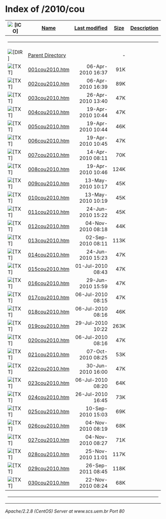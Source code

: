  <body>
<h1>Index of /2010/cou</h1>
<table><tr><th><img src="/icons/blank.gif" alt="[ICO]"></th><th><a href="?C=N;O=D">Name</a></th><th><a href="?C=M;O=A">Last modified</a></th><th><a href="?C=S;O=A">Size</a></th><th><a href="?C=D;O=A">Description</a></th></tr><tr><th colspan="5"><hr></th></tr>
<tr><td valign="top"><img src="/icons/back.gif" alt="[DIR]"></td><td><a href="/2010/">Parent Directory</a></td><td>&nbsp;</td><td align="right">  - </td></tr>
<tr><td valign="top"><img src="/icons/text.gif" alt="[TXT]"></td><td><a href="001cou2010.htm">001cou2010.htm</a></td><td align="right">06-Apr-2010 16:37  </td><td align="right"> 91K</td></tr>
<tr><td valign="top"><img src="/icons/text.gif" alt="[TXT]"></td><td><a href="002cou2010.htm">002cou2010.htm</a></td><td align="right">06-Apr-2010 16:39  </td><td align="right"> 89K</td></tr>
<tr><td valign="top"><img src="/icons/text.gif" alt="[TXT]"></td><td><a href="003cou2010.htm">003cou2010.htm</a></td><td align="right">26-Apr-2010 13:40  </td><td align="right"> 47K</td></tr>
<tr><td valign="top"><img src="/icons/text.gif" alt="[TXT]"></td><td><a href="004cou2010.htm">004cou2010.htm</a></td><td align="right">19-Apr-2010 10:44  </td><td align="right"> 47K</td></tr>
<tr><td valign="top"><img src="/icons/text.gif" alt="[TXT]"></td><td><a href="005cou2010.htm">005cou2010.htm</a></td><td align="right">19-Apr-2010 10:44  </td><td align="right"> 46K</td></tr>
<tr><td valign="top"><img src="/icons/text.gif" alt="[TXT]"></td><td><a href="006cou2010.htm">006cou2010.htm</a></td><td align="right">19-Apr-2010 10:45  </td><td align="right"> 47K</td></tr>
<tr><td valign="top"><img src="/icons/text.gif" alt="[TXT]"></td><td><a href="007cou2010.htm">007cou2010.htm</a></td><td align="right">14-Apr-2010 08:11  </td><td align="right"> 70K</td></tr>
<tr><td valign="top"><img src="/icons/text.gif" alt="[TXT]"></td><td><a href="008cou2010.htm">008cou2010.htm</a></td><td align="right">19-Apr-2010 10:46  </td><td align="right">124K</td></tr>
<tr><td valign="top"><img src="/icons/text.gif" alt="[TXT]"></td><td><a href="009cou2010.htm">009cou2010.htm</a></td><td align="right">13-May-2010 10:17  </td><td align="right"> 45K</td></tr>
<tr><td valign="top"><img src="/icons/text.gif" alt="[TXT]"></td><td><a href="010cou2010.htm">010cou2010.htm</a></td><td align="right">13-May-2010 10:19  </td><td align="right"> 45K</td></tr>
<tr><td valign="top"><img src="/icons/text.gif" alt="[TXT]"></td><td><a href="011cou2010.htm">011cou2010.htm</a></td><td align="right">24-Jun-2010 15:22  </td><td align="right"> 45K</td></tr>
<tr><td valign="top"><img src="/icons/text.gif" alt="[TXT]"></td><td><a href="012cou2010.htm">012cou2010.htm</a></td><td align="right">04-Nov-2010 08:18  </td><td align="right"> 44K</td></tr>
<tr><td valign="top"><img src="/icons/text.gif" alt="[TXT]"></td><td><a href="013cou2010.htm">013cou2010.htm</a></td><td align="right">02-Sep-2010 08:11  </td><td align="right">113K</td></tr>
<tr><td valign="top"><img src="/icons/text.gif" alt="[TXT]"></td><td><a href="014cou2010.htm">014cou2010.htm</a></td><td align="right">24-Jun-2010 15:23  </td><td align="right"> 47K</td></tr>
<tr><td valign="top"><img src="/icons/text.gif" alt="[TXT]"></td><td><a href="015cou2010.htm">015cou2010.htm</a></td><td align="right">01-Jul-2010 08:43  </td><td align="right"> 47K</td></tr>
<tr><td valign="top"><img src="/icons/text.gif" alt="[TXT]"></td><td><a href="016cou2010.htm">016cou2010.htm</a></td><td align="right">29-Jun-2010 15:59  </td><td align="right"> 47K</td></tr>
<tr><td valign="top"><img src="/icons/text.gif" alt="[TXT]"></td><td><a href="017cou2010.htm">017cou2010.htm</a></td><td align="right">06-Jul-2010 08:15  </td><td align="right"> 47K</td></tr>
<tr><td valign="top"><img src="/icons/text.gif" alt="[TXT]"></td><td><a href="018cou2010.htm">018cou2010.htm</a></td><td align="right">06-Jul-2010 08:16  </td><td align="right"> 46K</td></tr>
<tr><td valign="top"><img src="/icons/text.gif" alt="[TXT]"></td><td><a href="019cou2010.htm">019cou2010.htm</a></td><td align="right">29-Jul-2010 10:22  </td><td align="right">263K</td></tr>
<tr><td valign="top"><img src="/icons/text.gif" alt="[TXT]"></td><td><a href="020cou2010.htm">020cou2010.htm</a></td><td align="right">06-Jul-2010 08:16  </td><td align="right"> 47K</td></tr>
<tr><td valign="top"><img src="/icons/text.gif" alt="[TXT]"></td><td><a href="021cou2010.htm">021cou2010.htm</a></td><td align="right">07-Oct-2010 08:25  </td><td align="right"> 53K</td></tr>
<tr><td valign="top"><img src="/icons/text.gif" alt="[TXT]"></td><td><a href="022cou2010.htm">022cou2010.htm</a></td><td align="right">30-Jun-2010 16:00  </td><td align="right"> 47K</td></tr>
<tr><td valign="top"><img src="/icons/text.gif" alt="[TXT]"></td><td><a href="023cou2010.htm">023cou2010.htm</a></td><td align="right">06-Jul-2010 08:20  </td><td align="right"> 64K</td></tr>
<tr><td valign="top"><img src="/icons/text.gif" alt="[TXT]"></td><td><a href="024cou2010.htm">024cou2010.htm</a></td><td align="right">26-Jul-2010 16:45  </td><td align="right"> 73K</td></tr>
<tr><td valign="top"><img src="/icons/text.gif" alt="[TXT]"></td><td><a href="025cou2010.htm">025cou2010.htm</a></td><td align="right">10-Sep-2010 15:03  </td><td align="right"> 69K</td></tr>
<tr><td valign="top"><img src="/icons/text.gif" alt="[TXT]"></td><td><a href="026cou2010.htm">026cou2010.htm</a></td><td align="right">04-Nov-2010 08:19  </td><td align="right"> 68K</td></tr>
<tr><td valign="top"><img src="/icons/text.gif" alt="[TXT]"></td><td><a href="027cou2010.htm">027cou2010.htm</a></td><td align="right">04-Nov-2010 08:27  </td><td align="right"> 71K</td></tr>
<tr><td valign="top"><img src="/icons/text.gif" alt="[TXT]"></td><td><a href="028cou2010.htm">028cou2010.htm</a></td><td align="right">25-Nov-2010 11:01  </td><td align="right">117K</td></tr>
<tr><td valign="top"><img src="/icons/text.gif" alt="[TXT]"></td><td><a href="029cou2010.htm">029cou2010.htm</a></td><td align="right">26-Sep-2011 08:45  </td><td align="right">118K</td></tr>
<tr><td valign="top"><img src="/icons/text.gif" alt="[TXT]"></td><td><a href="030cou2010.htm">030cou2010.htm</a></td><td align="right">22-Nov-2010 08:24  </td><td align="right"> 68K</td></tr>
<tr><th colspan="5"><hr></th></tr>
</table>
<address>Apache/2.2.8 (CentOS) Server at www.scs.uem.br Port 80</address>
</body></html>

